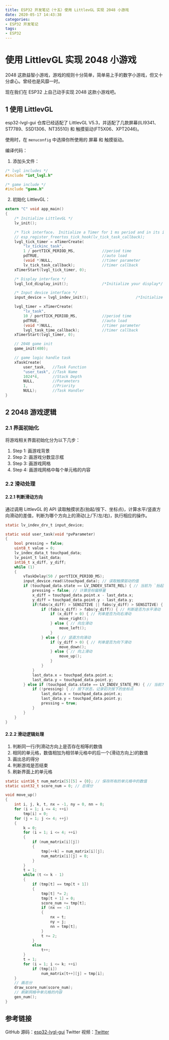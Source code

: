 ```yaml
---
title: ESP32 开发笔记（十五）使用 LittlevGL 实现 2048 小游戏
date: 2020-05-17 14:43:38
categories:
- ESP32 开发笔记
tags:
- ESP32
---
```


# 使用 LittlevGL 实现 2048 小游戏

2048 这款益智小游戏，游戏的规则十分简单，简单易上手的数字小游戏，但又十分虐心。曾经也是风靡一时。

现在我们在 ESP32 上自己动手实现 2048 这款小游戏吧。

<!--more-->

## 1 使用 LittlevGL

esp32-lvgl-gui 仓库已经适配了 LittlevGL V5.3，并适配了几款屏幕(ILI9341、ST7789、SSD1306、NT35510) 和 触摸驱动(FT5X06、XPT2046)。

使用时，在 `menuconfig` 中选择你所使用的 屏幕 和 触摸驱动。

编译代码：

1. 添加头文件：

```c
/* lvgl includes */
#include "iot_lvgl.h"

/* game include */
#include "game.h"
```

2. 初始化 LittlevGL：

```c
extern "C" void app_main()
{
    /* Initialize LittlevGL */
    lv_init();

    /* Tick interface， Initialize a Timer for 1 ms period and in its interrupt call*/
    // esp_register_freertos_tick_hook(lv_tick_task_callback);
    lvgl_tick_timer = xTimerCreate(
        "lv_tickinc_task",
        1 / portTICK_PERIOD_MS,            //period time
        pdTRUE,                            //auto load
        (void *)NULL,                      //timer parameter
        lv_tick_task_callback);            //timer callback
    xTimerStart(lvgl_tick_timer, 0);

    /* Display interface */
    lvgl_lcd_display_init();	           /*Initialize your display*/

    /* Input device interface */
    input_device = lvgl_indev_init();                     /*Initialize your indev*/

    lvgl_timer = xTimerCreate(
        "lv_task",
        10 / portTICK_PERIOD_MS,           //period time
        pdTRUE,                            //auto load
        (void *)NULL,                      //timer parameter
        lvgl_task_time_callback);          //timer callback
    xTimerStart(lvgl_timer, 0);

	// 2048 game init
    game_init(480);

	// game logic handle task
    xTaskCreate(
        user_task,   //Task Function
        "user_task", //Task Name
        1024*4,      //Stack Depth
        NULL,        //Parameters
        1,           //Priority
        NULL);       //Task Handler
}
```

## 2 2048 游戏逻辑

### 2.1 界面初始化

将游戏相关界面初始化分为以下几步：

1. Step 1: 画游戏背景
2. Step 2: 画游戏分数显示框
3. Step 3: 画游戏网格
4. Step 4: 画游戏网格中每个单元格的内容

### 2.2 滑动处理

#### 2.2.1 判断滑动方向

通过调用 LittlevGL 的 API 读取触摸状态(抬起/按下、坐标点)，计算水平/竖直方向滑动的差值，判断为哪个方向上的滑动(上/下/左/右)，执行相应的操作。

```c
static lv_indev_drv_t input_device;

static void user_task(void *pvParameter)
{
    bool pressing = false;
    uint8_t value = 0;
    lv_indev_data_t touchpad_data;
    lv_point_t last_data;
    int16_t x_diff, y_diff;
    while (1)
    {
        vTaskDelay(50 / portTICK_PERIOD_MS);
        input_device.read(&touchpad_data); // 读取触摸驱动的值
        if (touchpad_data.state == LV_INDEV_STATE_REL) { // 当前为 `抬起` 状态
            pressing = false; // 计算坐标偏移量
            x_diff = touchpad_data.point.x - last_data.x;
            y_diff = touchpad_data.point.y - last_data.y;
            if(fabs(x_diff) > SENSITIVE || fabs(y_diff) > SENSITIVE) { // 判断滑动距离是否超过判断阈值
                if (fabs(x_diff) > fabs(y_diff)) { // 判断是否为水平滑动
                    if (x_diff > 0) { // 判单是否为向右滑动
                        move_right();
                    } else { // 向左滑动
                        move_left();
                    }
                } else { // 竖直方向滑动
                    if (y_diff > 0) { // 判单是否为向下滑动
                        move_down();
                    } else { // 向上滑动
                        move_up();
                    }
                }
            }
            last_data.x = touchpad_data.point.x;
            last_data.y = touchpad_data.point.y;
        } else if (touchpad_data.state == LV_INDEV_STATE_PR) { // 当前为 `按下` 状态
            if (!pressing) { // 按下状态，记录初次按下的坐标点
                last_data.x = touchpad_data.point.x;
                last_data.y = touchpad_data.point.y;
                pressing = true;
            }
        }
    }
}
```

#### 2.2.2 滑动逻辑处理

1. 判断同一行/列滑动方向上是否存在相等的数值
2. 相同的单元格，数值相加为相邻单元格中的后一个(滑动方向上)的数值
3. 画出总的得分
4. 判断游戏是否结束
5. 刷新界面上的单元格

```c
static uint16_t num_matrix[5][5] = {0}; // 保存所有的单元格中的数值
static uint32_t score_num = 0; // 总得分

void move_up()
{
    int i, j, k, t, nx = -1, ny = 0, nn = 0;
    for (i = 1; i <= 4; ++i)
        tmp[i] = 0;
    for (j = 1; j <= 4; ++j)
    {
        k = 0;
        for (i = 1; i <= 4; ++i)
        {
            if (num_matrix[i][j])
            {
                tmp[++k] = num_matrix[i][j];
                num_matrix[i][j] = 0;
            }
        }
        t = 1;
        while (t <= k - 1)
        {
            if (tmp[t] == tmp[t + 1])
            {
                tmp[t] *= 2;
                tmp[t + 1] = 0;
                score_num += tmp[t];
                if (nx == -1)
                {
                    nx = t;
                    ny = j;
                    nn = tmp[t];
                }
                t += 2;
            }
            else
                t++;
        }
        t = 1;
        for (i = 1; i <= k; ++i)
            if (tmp[i])
                num_matrix[t++][j] = tmp[i];
    }
    // 画总分
    draw_score_num(score_num);
    // 刷新网格中单元格的内容
    gen_num();
}
```

## 参考链接

GitHub 源码：[esp32-lvgl-gui](https://github.com/InfiniteYuan/esp32-lvgl-gui/tree/master/lvgl_2048)
Twitter 视频：[Twitter](https://twitter.com/InfiniteYuan/status/1048106496649641985?s=20)
